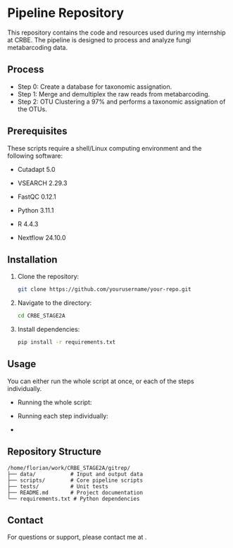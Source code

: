 # Pipeline Repository

This repository contains the code and resources used during my internship at CRBE. The pipeline is designed to process and analyze fungi metabarcoding data.

## Process
- Step 0: Create a database for taxonomic assignation.
- Step 1: Merge and demultiplex the raw reads from metabarcoding.
- Step 2: OTU Clustering a 97% and performs a taxonomic assignation of the OTUs.

## Prerequisites
These scripts require a shell/Linux computing environment and the following software:
- Cutadapt 5.0
- VSEARCH 2.29.3
- FastQC 0.12.1
- Python 3.11.1
- R 4.4.3

- Nextflow 24.10.0

## Installation
1. Clone the repository:
    ```bash
    git clone https://github.com/yourusername/your-repo.git
    ```
2. Navigate to the directory:
    ```bash
    cd CRBE_STAGE2A
    ```
3. Install dependencies:
    ```bash
    pip install -r requirements.txt
    ```

## Usage
You can either run the whole script at once, or each of the steps individually.

- Running the whole script:

- Running each step individually:
-

## Repository Structure
```
/home/florian/work/CRBE_STAGE2A/gitrep/
├── data/           # Input and output data
├── scripts/        # Core pipeline scripts
├── tests/          # Unit tests
├── README.md       # Project documentation
└── requirements.txt # Python dependencies
```

## Contact
For questions or support, please contact me at .